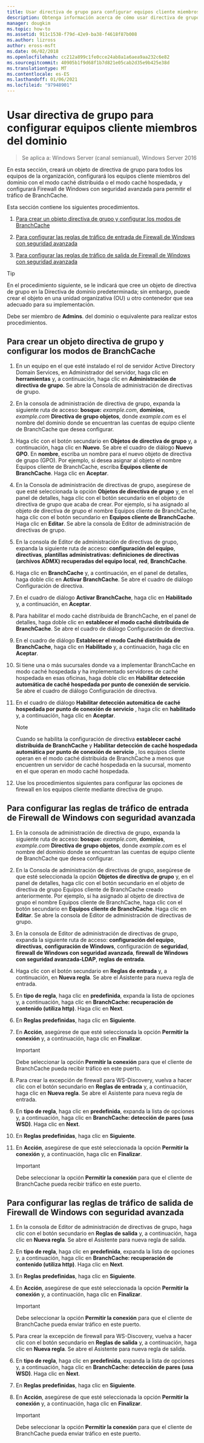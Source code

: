 ```yaml
---
title: Usar directiva de grupo para configurar equipos cliente miembros del dominio
description: Obtenga información acerca de cómo usar directiva de grupo para configurar equipos cliente pertenecientes a un dominio.
manager: dougkim
ms.topic: how-to
ms.assetid: 911c1538-f79d-42e9-ba38-f4618f87b008
ms.author: lizross
author: eross-msft
ms.date: 06/02/2018
ms.openlocfilehash: cc212a899c1fe0cce24ab8a1a6aea9aa232c6e82
ms.sourcegitcommit: 40905b1f9d68f1b7d821e05cab2d35e9b425e38d
ms.translationtype: MT
ms.contentlocale: es-ES
ms.lasthandoff: 01/06/2021
ms.locfileid: "97948901"
---
```

# <a name="use-group-policy-to-configure-domain-member-client-computers"></a>Usar directiva de grupo para configurar equipos cliente miembros del dominio

>Se aplica a: Windows Server (canal semianual), Windows Server 2016

En esta sección, creará un objeto de directiva de grupo para todos los equipos de la organización, configurará los equipos cliente miembros del dominio con el modo caché distribuida o el modo caché hospedada, y configurará Firewall de Windows con seguridad avanzada para permitir el tráfico de BranchCache.

Esta sección contiene los siguientes procedimientos.

1.  [Para crear un objeto directiva de grupo y configurar los modos de BranchCache](#bkmk_gp)

2.  [Para configurar las reglas de tráfico de entrada de Firewall de Windows con seguridad avanzada](#bkmk_inbound)

3.  [Para configurar las reglas de tráfico de salida de Firewall de Windows con seguridad avanzada](#bkmk_outbound)

> [!TIP]
> En el procedimiento siguiente, se le indicará que cree un objeto de directiva de grupo en la Directiva de dominio predeterminada; sin embargo, puede crear el objeto en una unidad organizativa (OU) u otro contenedor que sea adecuado para su implementación.

Debe ser miembro de **Admins**. del dominio o equivalente para realizar estos procedimientos.

## <a name="to-create-a-group-policy-object-and-configure-branchcache-modes"></a><a name="bkmk_gp"></a>Para crear un objeto directiva de grupo y configurar los modos de BranchCache

1.  En un equipo en el que esté instalado el rol de servidor Active Directory Domain Services, en Administrador del servidor, haga clic en **herramientas** y, a continuación, haga clic en **Administración de directiva de grupo**. Se abre la Consola de administración de directivas de grupo.

2.  En la consola de administración de directiva de grupo, expanda la siguiente ruta de acceso: **bosque:** *example.com*, **dominios**, *example.com* **Directiva de grupo objetos**, donde *example.com* es el nombre del dominio donde se encuentran las cuentas de equipo cliente de BranchCache que desea configurar.

3.  Haga clic con el botón secundario en **Objetos de directiva de grupo** y, a continuación, haga clic en **Nuevo**. Se abre el cuadro de diálogo **Nuevo GPO**. En **nombre**, escriba un nombre para el nuevo objeto de directiva de grupo (GPO). Por ejemplo, si desea asignar al objeto el nombre Equipos cliente de BranchCache, escriba **Equipos cliente de BranchCache**. Haga clic en **Aceptar**.

4.  En la Consola de administración de directivas de grupo, asegúrese de que esté seleccionada la opción **Objetos de directiva de grupo** y, en el panel de detalles, haga clic con el botón secundario en el objeto de directiva de grupo que acaba de crear. Por ejemplo, si ha asignado al objeto de directiva de grupo el nombre Equipos cliente de BranchCache, haga clic con el botón secundario en **Equipos cliente de BranchCache**. Haga clic en **Editar**. Se abre la consola de Editor de administración de directivas de grupo.

5.  En la consola de Editor de administración de directivas de grupo, expanda la siguiente ruta de acceso: **configuración del equipo**, **directivas**, **plantillas administrativas: definiciones de directivas (archivos ADMX) recuperadas del equipo local**, **red**, **BranchCache**.

6.  Haga clic en **BranchCache** y, a continuación, en el panel de detalles, haga doble clic en **Activar BranchCache**. Se abre el cuadro de diálogo Configuración de directiva.

7.  En el cuadro de diálogo **Activar BranchCache**, haga clic en **Habilitado** y, a continuación, en **Aceptar**.

8.  Para habilitar el modo caché distribuida de BranchCache, en el panel de detalles, haga doble clic en **establecer el modo caché distribuida de BranchCache**. Se abre el cuadro de diálogo Configuración de directiva.

9. En el cuadro de diálogo **Establecer el modo Caché distribuida de BranchCache**, haga clic en **Habilitado** y, a continuación, haga clic en **Aceptar**.

10. Si tiene una o más sucursales donde va a implementar BranchCache en modo caché hospedada y ha implementado servidores de caché hospedada en esas oficinas, haga doble clic en **Habilitar detección automática de caché hospedada por punto de conexión de servicio**. Se abre el cuadro de diálogo Configuración de directiva.

11. En el cuadro de diálogo **Habilitar detección automática de caché hospedada por punto de conexión de servicio** , haga clic en **habilitado** y, a continuación, haga clic en **Aceptar**.

    > [!NOTE]
    > Cuando se habilita la configuración de directiva **establecer caché distribuida de BranchCache** y **Habilitar detección de caché hospedada automática por punto de conexión de servicio** , los equipos cliente operan en el modo caché distribuida de BranchCache a menos que encuentren un servidor de caché hospedada en la sucursal, momento en el que operan en modo caché hospedada.

12. Use los procedimientos siguientes para configurar las opciones de firewall en los equipos cliente mediante directiva de grupo.

## <a name="to-configure-windows-firewall-with-advanced-security-inbound-traffic-rules"></a><a name="bkmk_inbound"></a>Para configurar las reglas de tráfico de entrada de Firewall de Windows con seguridad avanzada

1.  En la consola de administración de directiva de grupo, expanda la siguiente ruta de acceso: **bosque:** *example.com*, **dominios**, *example.com* **Directiva de grupo objetos**, donde *example.com* es el nombre del dominio donde se encuentran las cuentas de equipo cliente de BranchCache que desea configurar.

2.  En la Consola de administración de directivas de grupo, asegúrese de que esté seleccionada la opción **Objetos de directiva de grupo** y, en el panel de detalles, haga clic con el botón secundario en el objeto de directiva de grupo Equipos cliente de BranchCache creado anteriormente. Por ejemplo, si ha asignado al objeto de directiva de grupo el nombre Equipos cliente de BranchCache, haga clic con el botón secundario en **Equipos cliente de BranchCache**. Haga clic en **Editar**. Se abre la consola de Editor de administración de directivas de grupo.

3.  En la consola de Editor de administración de directivas de grupo, expanda la siguiente ruta de acceso: **configuración del equipo**, **directivas**, **configuración de Windows**, configuración de **seguridad**, **firewall de Windows con seguridad avanzada**, **firewall de Windows con seguridad avanzada-LDAP**, **reglas de entrada**.

4.  Haga clic con el botón secundario en **Reglas de entrada** y, a continuación, en **Nueva regla**. Se abre el Asistente para nueva regla de entrada.

5.  En **tipo de regla**, haga clic en **predefinida**, expanda la lista de opciones y, a continuación, haga clic en **BranchCache: recuperación de contenido (utiliza http)**. Haga clic en **Next**.

6.  En **Reglas predefinidas**, haga clic en **Siguiente**.

7.  En **Acción**, asegúrese de que esté seleccionada la opción **Permitir la conexión** y, a continuación, haga clic en **Finalizar**.

    > [!IMPORTANT]
    > Debe seleccionar la opción **Permitir la conexión** para que el cliente de BranchCache pueda recibir tráfico en este puerto.

8.  Para crear la excepción de firewall para WS-Discovery, vuelva a hacer clic con el botón secundario en **Reglas de entrada** y, a continuación, haga clic en **Nueva regla**. Se abre el Asistente para nueva regla de entrada.

9. En **tipo de regla**, haga clic en **predefinida**, expanda la lista de opciones y, a continuación, haga clic en **BranchCache: detección de pares (usa WSD)**. Haga clic en **Next**.

10. En **Reglas predefinidas**, haga clic en **Siguiente**.

11. En **Acción**, asegúrese de que esté seleccionada la opción **Permitir la conexión** y, a continuación, haga clic en **Finalizar**.

    > [!IMPORTANT]
    > Debe seleccionar la opción **Permitir la conexión** para que el cliente de BranchCache pueda recibir tráfico en este puerto.

## <a name="to-configure-windows-firewall-with-advanced-security-outbound-traffic-rules"></a><a name="bkmk_outbound"></a>Para configurar las reglas de tráfico de salida de Firewall de Windows con seguridad avanzada

1.  En la consola de Editor de administración de directivas de grupo, haga clic con el botón secundario en **Reglas de salida** y, a continuación, haga clic en **Nueva regla**. Se abre el Asistente para nueva regla de salida.

2.  En **tipo de regla**, haga clic en **predefinida**, expanda la lista de opciones y, a continuación, haga clic en **BranchCache: recuperación de contenido (utiliza http)**. Haga clic en **Next**.

3.  En **Reglas predefinidas**, haga clic en **Siguiente**.

4.  En **Acción**, asegúrese de que esté seleccionada la opción **Permitir la conexión** y, a continuación, haga clic en **Finalizar**.

    > [!IMPORTANT]
    > Debe seleccionar la opción **Permitir la conexión** para que el cliente de BranchCache pueda enviar tráfico en este puerto.

5.  Para crear la excepción de firewall para WS-Discovery, vuelva a hacer clic con el botón secundario en **Reglas de salida** y, a continuación, haga clic en **Nueva regla**. Se abre el Asistente para nueva regla de salida.

6.  En **tipo de regla**, haga clic en **predefinida**, expanda la lista de opciones y, a continuación, haga clic en **BranchCache: detección de pares (usa WSD)**. Haga clic en **Next**.

7.  En **Reglas predefinidas**, haga clic en **Siguiente**.

8.  En **Acción**, asegúrese de que esté seleccionada la opción **Permitir la conexión** y, a continuación, haga clic en **Finalizar**.

    > [!IMPORTANT]
    > Debe seleccionar la opción **Permitir la conexión** para que el cliente de BranchCache pueda enviar tráfico en este puerto.



